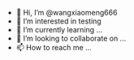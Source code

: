 - 👋 Hi, I’m @wangxiaomeng666
- 👀 I’m interested in testing
- 🌱 I’m currently learning ...
- 💞️ I’m looking to collaborate on ...
- 📫 How to reach me ...

<!---
wangxiaomeng666/wangxiaomeng666 is a ✨ special ✨ repository because its `README.md` (this file) appears on your GitHub profile.
You can click the Preview link to take a look at your changes.
--->
